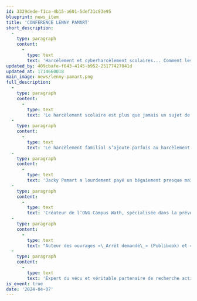 ```yaml
---
id: 3329dede-f1ca-4b15-a601-5def31c83e95
blueprint: news_item
title: 'CONFÉRENCE LENNY PAMART'
short_description:
  -
    type: paragraph
    content:
      -
        type: text
        text: 'Harcèlement et cyberharcèlement scolaires... Comment les prévenir ? Comment les traiter ?La piste des climats scolaires sains et positifs Quand la puissance des réseaux sociaux s’additionne à l’omniprésence de téléphones portables consultés en permanence, le (cyber-)harcèlement scolaire ne s’arrête jamais.'
updated_by: 409cbafe-f643-4145-b952-25177427041d
updated_at: 1714660018
main_image: news/lenny-pamart.png
full_description:
  -
    type: paragraph
    content:
      -
        type: text
        text: 'Le harcèlement scolaire est plus que jamais un sujet de triste actualité. Renforcé par les réseaux sociaux, il « ne dort jamais ». Ses victimes non plus.'
  -
    type: paragraph
    content:
      -
        type: text
        text: 'Le harcèlement familial s’ajoute parfois au harcèlement scolaire. Il l’entretient. Il n’est pas rare qu’il le précède. Quelles réponses respectueuses de chacun, efficaces et durables peut-on apporter à ce redoutable phénomène de société ?'
  -
    type: paragraph
    content:
      -
        type: text
        text: 'Jacky Pamart a lourdement payé un bégaiement presque maîtrisé aujourd’hui. Son changement de prénom, de Jacky à Lenny, signe son trajet de résilience.'
  -
    type: paragraph
    content:
      -
        type: text
        text: 'Créateur de l’ONG Campus Wath, spécialisée dans la prévention, le traitement et la lutte contre le harcèlement scolaire, Lenny Pamart est Docteur Honoris Causa du Centre d’Études Stratégiques et Diplomatiques à Genève, partenaire des Nations-Unies. Il a obtenu la Médaille de l’Assemblée Nationale française.'
  -
    type: paragraph
    content:
      -
        type: text
        text: "Auteur des ouvrages «\_Arrêt demandé\_» (Publibook) et «\_De Mère en Fils\_» (Robert Laffont), il présente les résultats concrets des démarches institutionnelles et de terrain qu’il mène depuis plus de dix ans en matière de prévention, de traitement et de lutte contre le harcèlement scolaire."
  -
    type: paragraph
    content:
      -
        type: text
        text: 'Expert du vécu et véritable partenaire de recherche active, il propose des pistes originales et pérennes qui trouvent notamment leur origine dans les travaux de Janusz Korczak.'
is_event: true
date: '2024-04-07'
---
```

